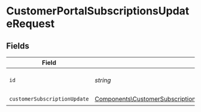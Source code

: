 # CustomerPortalSubscriptionsUpdateRequest


## Fields

| Field                                                                                                                                       | Type                                                                                                                                        | Required                                                                                                                                    | Description                                                                                                                                 |
| ------------------------------------------------------------------------------------------------------------------------------------------- | ------------------------------------------------------------------------------------------------------------------------------------------- | ------------------------------------------------------------------------------------------------------------------------------------------- | ------------------------------------------------------------------------------------------------------------------------------------------- |
| `id`                                                                                                                                        | *string*                                                                                                                                    | :heavy_check_mark:                                                                                                                          | The subscription ID.                                                                                                                        |
| `customerSubscriptionUpdate`                                                                                                                | [Components\CustomerSubscriptionUpdateProduct\|Components\CustomerSubscriptionCancel](../../Models/Components/CustomerSubscriptionUpdate.md) | :heavy_check_mark:                                                                                                                          | N/A                                                                                                                                         |
